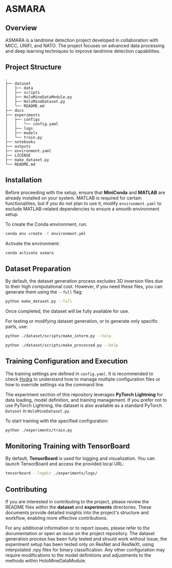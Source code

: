# ASMARA

## Overview
ASMARA is a landmine detection project developed in collaboration with MICC, UNIFI, and NATO. The project focuses on advanced data processing and deep learning techniques to improve landmine detection capabilities.

## Project Structure
```
.
├── dataset
│   ├── data
│   ├── scripts
│   ├── HoloMineDataModule.py
│   ├── HoloMineDataset.py
│   └── README.md
├── docs
├── experiments
│   ├── configs
│   │   └── config.yaml
│   ├── logs
│   ├── models
│   └── train.py
├── notebooks
├── outputs
├── environment.yaml
├── LICENSE
├── make_dataset.py
└── README.md
```

## Installation
Before proceeding with the setup, ensure that **MiniConda** and **MATLAB** are already installed on your system. MATLAB is required for certain functionalities, but if you do not plan to use it, modify `environment.yaml` to exclude MATLAB-related dependencies to ensure a smooth environment setup.

To create the Conda environment, run:
```bash
conda env create -f environment.yml
```
Activate the environment:
```bash
conda activate asmara
```

## Dataset Preparation
By default, the dataset generation process excludes 3D inversion files due to their high computational cost. However, if you need these files, you can generate them using the `--full` flag:
```bash
python make_dataset.py --full
```
Once completed, the dataset will be fully available for use.

For testing or modifying dataset generation, or to generate only specific parts, use:
```bash
python ./dataset/scripts/make_interm.py --help
```
```bash
python ./dataset/scripts/make_processed.py --help
```

## Training Configuration and Execution
The training settings are defined in `config.yaml`. It is recommended to check [Hydra](https://hydra.cc/) to understand how to manage multiple configuration files or how to override settings via the command line.

The experiment section of this repository leverages **PyTorch Lightning** for data loading, model definition, and training management. If you prefer not to use PyTorch Lightning, the dataset is also available as a standard PyTorch `Dataset` in `HoloMineDataset.py`.

To start training with the specified configuration:
```bash
python ./experiments/train.py
```

## Monitoring Training with TensorBoard
By default, **TensorBoard** is used for logging and visualization. You can launch TensorBoard and access the provided local URL:
```bash
tensorboard --logdir ./experiments/logs/
```

## Contributing
If you are interested in contributing to the project, please review the README files within the **dataset** and **experiments** directories. These documents provide detailed insights into the project's structure and workflow, enabling more effective contributions.

For any additional information or to report issues, please refer to the documentation or open an issue on the project repository.
The dataset generation process has been fully tested and should work without issue, the experiment setup has been tested only on ResNet and ResNeXt, using interpolated .npy files for binary classification. Any other configuration may require modifications to the model definitions and adjustments to the methods within HoloMineDataModule. 

